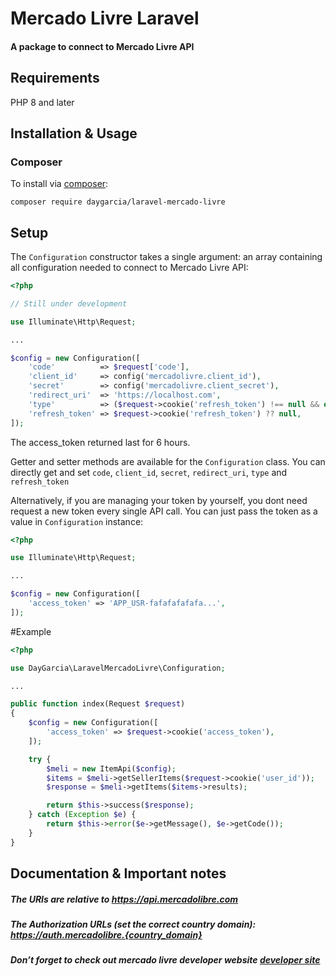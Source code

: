 # Mercado Livre Laravel

<h4>A package to connect to Mercado Livre API</h4>

## Requirements

PHP 8 and later

## Installation & Usage

### Composer

To install via [composer](http://getcomposer.org/):

```
composer require daygarcia/laravel-mercado-livre
```

## Setup

The `Configuration` constructor takes a single argument: an array containing all configuration needed to connect to Mercado Livre API:

```php
<?php

// Still under development

use Illuminate\Http\Request;

...

$config = new Configuration([
    'code'          => $request['code'],
    'client_id'     => config('mercadolivre.client_id'),
    'secret'        => config('mercadolivre.client_secret'),
    'redirect_uri'  => 'https://localhost.com',
    'type'          => ($request->cookie('refresh_token') !== null && empty($request['code'])) ? 'renew' : 'new',
    'refresh_token' => $request->cookie('refresh_token') ?? null,
]);


```

The access_token returned last for 6 hours.

Getter and setter methods are available for the `Configuration` class. You can directly get and set `code`, `client_id`, `secret`, `redirect_uri`, `type` and  `refresh_token`

Alternatively, if you are managing your token by yourself, you dont need request a new token every single API call. You can just pass the token as a value in `Configuration` instance:

```php
<?php

use Illuminate\Http\Request;

...

$config = new Configuration([
    'access_token' => 'APP_USR-fafafafafafa...',
]);


```

#Example

```php
<?php

use DayGarcia\LaravelMercadoLivre\Configuration;

...

public function index(Request $request)
{
    $config = new Configuration([
        'access_token' => $request->cookie('access_token'),
    ]);

    try {
        $meli = new ItemApi($config);
        $items = $meli->getSellerItems($request->cookie('user_id'));
        $response = $meli->getItems($items->results);

        return $this->success($response);
    } catch (Exception $e) {
        return $this->error($e->getMessage(), $e->getCode());
    }
}


```

## Documentation & Important notes

##### The URIs are relative to https://api.mercadolibre.com

##### The Authorization URLs (set the correct country domain): https://auth.mercadolibre.{country_domain}

##### Don’t forget to check out mercado livre developer website [developer site](https://developers.mercadolibre.com/)
